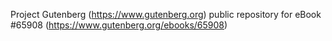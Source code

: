Project Gutenberg (https://www.gutenberg.org) public repository for
eBook #65908 (https://www.gutenberg.org/ebooks/65908)
